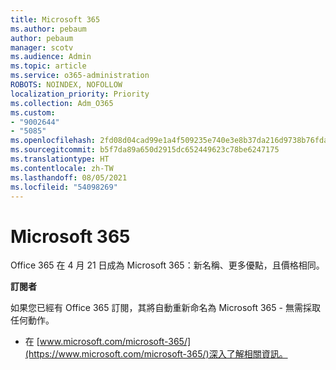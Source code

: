 ```yaml
---
title: Microsoft 365
ms.author: pebaum
author: pebaum
manager: scotv
ms.audience: Admin
ms.topic: article
ms.service: o365-administration
ROBOTS: NOINDEX, NOFOLLOW
localization_priority: Priority
ms.collection: Adm_O365
ms.custom:
- "9002644"
- "5085"
ms.openlocfilehash: 2fd08d04cad99e1a4f509235e740e3e8b37da216d9738b76fda87f783f337e93
ms.sourcegitcommit: b5f7da89a650d2915dc652449623c78be6247175
ms.translationtype: HT
ms.contentlocale: zh-TW
ms.lasthandoff: 08/05/2021
ms.locfileid: "54098269"
---
```

# <a name="microsoft-365"></a>Microsoft 365

Office 365 在 4 月 21 日成為 Microsoft 365：新名稱、更多優點，且價格相同。

**訂閱者**

如果您已經有 Office 365 訂閱，其將自動重新命名為 Microsoft 365 - 無需採取任何動作。

- 在 [www.microsoft.com/microsoft-365/](https://www.microsoft.com/microsoft-365/)深入了解相關資訊。

